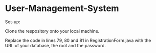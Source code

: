 # User-Management-System

Set-up:

Clone the respository onto your local machine.

Replace the code in lines 79, 80 and 81 in RegistrationForm.java with the URL of your database, the root and the password. 
